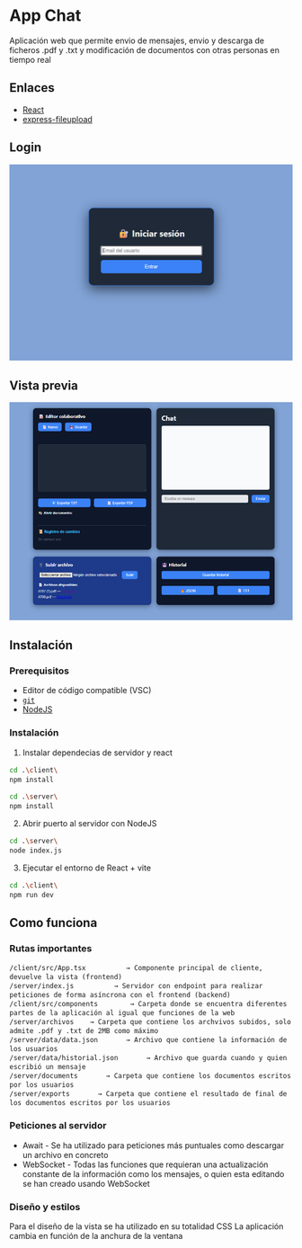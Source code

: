 # App Chat

Aplicación web que permite envio de mensajes, envio y descarga de ficheros .pdf y .txt y modificación de documentos con otras personas en tiempo real

## Enlaces

- [React](https://es.react.dev/)
- [express-fileupload](https://www.npmjs.com/package/express-fileupload)

## Login

![alt text](./readme_img/login.png)

## Vista previa

![alt text](./readme_img/general.png)

## Instalación

### Prerequisitos

- Editor de código compatible (VSC)
- [`git`](https://git-scm.com/)
- [NodeJS](https://nodejs.org/en)


### Instalación

1. Instalar dependecias de servidor y react
```bash
cd .\client\
npm install
``` 

```bash
cd .\server\
npm install
```     

2. Abrir puerto al servidor con NodeJS

```bash
cd .\server\
node index.js
```

3. Ejecutar el entorno de React + vite
```bash
cd .\client\  
npm run dev
```

## Como funciona

### Rutas importantes

```
/client/src/App.tsx          → Componente principal de cliente, devuelve la vista (frontend)
/server/index.js          → Servidor con endpoint para realizar peticiones de forma asíncrona con el frontend (backend)
/client/src/components        → Carpeta donde se encuentra diferentes partes de la aplicación al igual que funciones de la web
/server/archivos    → Carpeta que contiene los archvivos subidos, solo admite .pdf y .txt de 2MB como máximo
/server/data/data.json       → Archivo que contiene la información de los usuarios
/server/data/historial.json       → Archivo que guarda cuando y quien escribió un mensaje 
/server/documents       → Carpeta que contiene los documentos escritos por los usuarios
/server/exports       → Carpeta que contiene el resultado de final de los documentos escritos por los usuarios
```

### Peticiones al servidor

- Await - Se ha utilizado para peticiones más puntuales como descargar un archivo en concreto
- WebSocket - Todas las funciones que requieran una actualización constante de la información como los mensajes, o quien esta editando se han creado usando WebSocket

### Diseño y estilos

Para el diseño de la vista se ha utilizado en su totalidad CSS
La aplicación cambia en función de la anchura de la ventana

